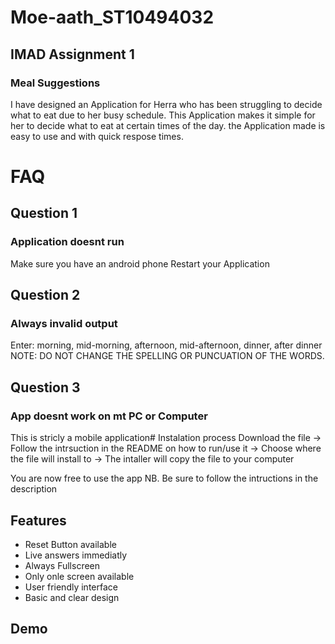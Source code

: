 # Moe-aath_ST10494032
## IMAD Assignment 1

### Meal Suggestions
I have designed an Application for Herra who has been struggling to decide what to eat due to her busy schedule. This Application makes it simple for her to decide what to eat at certain times of the day. the Application made is easy to use and with quick respose times.
# FAQ

## Question 1
### Application doesnt run
Make sure you have an android phone
Restart your Application

## Question 2 
### Always invalid output
Enter: morning, mid-morning, afternoon, mid-afternoon, dinner, after dinner
NOTE: DO NOT CHANGE THE SPELLING OR PUNCUATION OF THE WORDS.

## Question 3 
### App doesnt work on mt PC or Computer 
This is stricly a mobile application# Instalation process
Download the file -> Follow the intrsuction in the README on how to run/use it -> Choose where the file will install to -> The intaller will copy the file to your computer

You are now free to use the app
NB. Be sure to follow the intructions in the description
## Features

- Reset Button available
- Live answers immediatly 
- Always Fullscreen 
- Only onle screen available
- User friendly interface 
- Basic and clear design 


## Demo


